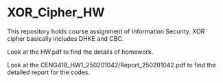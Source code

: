 # XOR_Cipher_HW
This repository holds course assignment of Information Security.  XOR cipher basically includes DHKE and CBC.

Look at the HW.pdf to find the details of homework.

Look at the CENG418_HW1_250201042/Report_250201042.pdf to find the detailed report for the codes.
